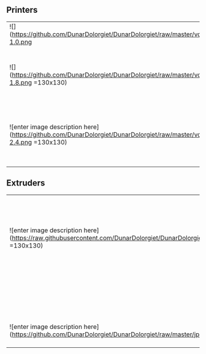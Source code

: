 ## Printers
| | | |
|-|-|-|
| ![](https://github.com/DunarDolorgiet/DunarDolorgiet/raw/master/voron0-1.0.png |width=130)  | VORON0  | Small form format CoreXY FDM printer with a build volume of 120x120x120mm |
|![](https://github.com/DunarDolorgiet/DunarDolorgiet/raw/master/voron1-1.8.png =130x130) | VORON1 | Traditional CoreXY FDM printer with a moving bed|
|![enter image description here](https://github.com/DunarDolorgiet/DunarDolorgiet/raw/master/voron2-2.4.png =130x130) | VORON2 | CoreXY FDM printer with a fixed bed and a moving gantry|

## Extruders
| | | |
|-|-|-|
| ![enter image description here](https://raw.githubusercontent.com/DunarDolorgiet/DunarDolorgiet/master/afterburner.PNG =130x130) | Afterburner | Toolhead with build in direct drive extruder and swapable tool cartrigdes for FDM printers |
| | Mobius | Extruder for bowden systems |
| ![enter image description here](https://github.com/DunarDolorgiet/DunarDolorgiet/raw/master/jp1-1.0.png =130x130) | JetPack | Extruder for bowden systems |

